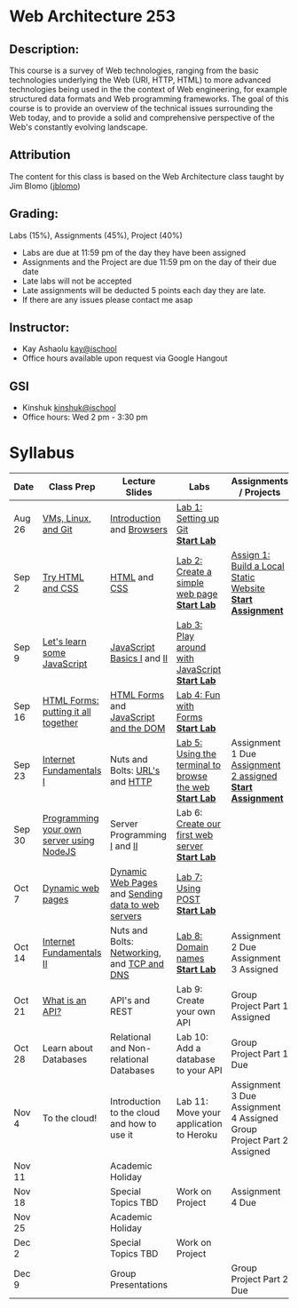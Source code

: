 # Web Architecture 253

## Description: 
This course is a survey of Web technologies, ranging from the basic technologies underlying the Web (URI, HTTP, HTML) to more advanced technologies being used in the the context of Web engineering, for example structured data formats and Web programming frameworks. The goal of this course is to provide an overview of the technical issues surrounding the Web today, and to provide a solid and comprehensive perspective of the Web's constantly evolving landscape.

## Attribution
The content for this class is based on the Web Architecture class taught by Jim Blomo ([jblomo](https://github.com/jblomo))

## Grading:
Labs (15%), Assignments (45%), Project (40%)
 - Labs are due at 11:59 pm of the day they have been assigned
 - Assignments and the Project are due 11:59 pm on the day of their due date
 - Late labs will not be accepted
 - Late assignments will be deducted 5 points each day they are late.
 - If there are any issues please contact me asap

## Instructor:
 - Kay Ashaolu <kay@ischool>
 - Office hours available upon request via Google Hangout
  
## GSI
 - Kinshuk <kinshuk@ischool>
 - Office hours: Wed 2 pm - 3:30 pm

# Syllabus

|  Date |  Class Prep | Lecture Slides | Labs | Assignments / Projects |
|---|---|---|---|---|
| Aug 26 | [VMs, Linux, and Git](https://kayashaolu.github.io/webarch/Class%20Prep%201%20-%20Virtual%20Machines,%20Linux%20Terminal,%20and%20Git.html) | [Introduction](https://kayashaolu.github.io/webarch/Lecture%201%20-%20Introduction.html) and [Browsers](https://kayashaolu.github.io/webarch/Lecture%202%20-%20What%20is%20a%20web%20browser.html) | [Lab 1: Setting up Git](https://github.com/kayashaolu/webarch-lab-1)<br />**[Start Lab](https://bcourses.berkeley.edu/courses/1454280/assignments/7731910)** | | 
| Sep 2 | [Try HTML and CSS](https://kayashaolu.github.io/webarch/Class%20Prep%202%20-%20Try%20HTML%20and%20CSS.html) | [HTML](https://kayashaolu.github.io/webarch/Lecture%203%20-%20HTML.html) and [CSS](https://kayashaolu.github.io/webarch/Lecture%204%20-%20CSS.html) | [Lab 2: Create a simple web page](https://github.com/kayashaolu/webarch-lab-2)<br />**[Start Lab](https://bcourses.berkeley.edu/courses/1454280/assignments/7739281)** | [Assign 1: Build a Local Static Website](https://github.com/kayashaolu/webarch-assign-1)<br />**[Start Assignment](https://bcourses.berkeley.edu/courses/1454280/assignments/7739274)** |
| Sep 9 | [Let's learn some JavaScript](https://kayashaolu.github.io/webarch/Class%20Prep%203%20-%20Let's%20learn%20some%20JavaScript.html)| [JavaScript Basics I](https://kayashaolu.github.io/webarch/Lecture%205%20-%20JavaScript%20Basics%20I.html) and [II](https://kayashaolu.github.io/webarch/Lecture%206%20-%20JavaScript%20Basics%20II.html) | [Lab 3: Play around with JavaScript](https://github.com/kayashaolu/webarch-lab-3)<br />**[Start Lab](https://bcourses.berkeley.edu/courses/1454280/assignments/7740363)** | |
| Sep 16 | [HTML Forms: putting it all together](https://kayashaolu.github.io/webarch/Class%20Prep%204%20-%20HTML%20Forms:%20putting%20it%20all%20together.html) | [HTML Forms](https://kayashaolu.github.io/webarch/Lecture%207%20-%20HTML%20Forms.html) and [JavaScript and the DOM](https://kayashaolu.github.io/webarch/Lecture%208%20-%20JavaScript%20and%20the%20DOM.html) | [Lab 4: Fun with Forms](https://github.com/kayashaolu/webarch-lab-4)<br />**[Start Lab](https://bcourses.berkeley.edu/courses/1454280/assignments/7742832)** | |
| Sep 23 | [Internet Fundamentals I](https://kayashaolu.github.io/webarch/Class%20Prep%205%20-%20Internet%20Fundamentals%20I.html) | Nuts and Bolts: [URL's](https://kayashaolu.github.io/webarch/Lecture%209%20-%20Nuts%20and%20Bolts:%20URL's.html) and [HTTP](https://kayashaolu.github.io/webarch/Lecture%2010%20-%20Nuts%20and%20Bolts:%20HTTP.html) | [Lab 5: Using the terminal to browse the web](https://github.com/kayashaolu/webarch-lab-5)<br />**[Start Lab](https://bcourses.berkeley.edu/courses/1454280/assignments/7744559)** | Assignment 1 Due<br />[Assignment 2 assigned](https://github.com/kayashaolu/webarch-assign-2)<br />**[Start Assignment](https://bcourses.berkeley.edu/courses/1454280/assignments/7745619)**  |
| Sep 30 | [Programming your own server using NodeJS](https://kayashaolu.github.io/webarch/Class%20Prep%206%20-%20Programming%20your%20own%20server%20using%20NodeJS.html) | Server Programming [I](https://kayashaolu.github.io/webarch/Lecture%2011%20-%20Server%20Programming%20I.html) and [II](https://kayashaolu.github.io/webarch/Lecture%2012%20-%20Server%20Programming%20II.html) | Lab 6: [Create our first web server](https://github.com/kayashaolu/webarch-lab-6)<br />**[Start Lab](https://bcourses.berkeley.edu/courses/1454280/assignments/7746464)** | |
| Oct 7 | [Dynamic web pages](https://kayashaolu.github.io/webarch/Class%20Prep%207%20-%20Dynamic%20Web%20Pages.html) | [Dynamic Web Pages](https://kayashaolu.github.io/webarch/Lecture%2013%20-%20Dynamic%20Web%20Pages.html) and [Sending data to web servers](https://kayashaolu.github.io/webarch/Lecture%2014%20-%20Sending%20data%20to%20web%20servers.html) | [Lab 7: Using POST](https://github.com/kayashaolu/webarch-lab-7)<br />**[Start Lab](https://bcourses.berkeley.edu/courses/1454280/assignments/7748271)** | |
| Oct 14 | [Internet Fundamentals II](https://kayashaolu.github.io/webarch/Class%20Prep%208%20-%20Internet%20Fundamentals%20II.html) | Nuts and Bolts: [Networking](https://kayashaolu.github.io/webarch/Lecture%2015%20-%20Networking.html), and [TCP and DNS](https://kayashaolu.github.io/webarch/Lecture%2016%20-%20TCP%20and%20DNS.html) | [Lab 8: Domain names](https://github.com/kayashaolu/webarch-lab-8)<br />**[Start Lab](https://bcourses.berkeley.edu/courses/1454280/assignments/7749303)**  | Assignment 2 Due<br />Assignment 3 Assigned |
| Oct 21 | [What is an API?](https://kayashaolu.github.io/webarch/Class%20Prep%209%20-%20What%20is%20an%20API%3F.html) | API's and REST | Lab 9: Create your own API  | Group Project Part 1 Assigned  |
| Oct 28 | Learn about Databases | Relational and Non-relational Databases | Lab 10: Add a database to your API | Group Project Part 1 Due |
| Nov 4 | To the cloud! | Introduction to the cloud and how to use it | Lab 11: Move your application to Heroku | Assignment 3 Due<br /> Assignment 4 Assigned<br /> Group Project Part 2 Assigned |
| Nov 11 |  |  Academic Holiday | | |
| Nov 18 | | Special Topics TBD | Work on Project | Assignment 4 Due |
| Nov 25 | | Academic Holiday | | |
| Dec 2 | | Special Topics TBD | Work on Project | |
| Dec 9 | | Group Presentations| | Group Project Part 2 Due |
